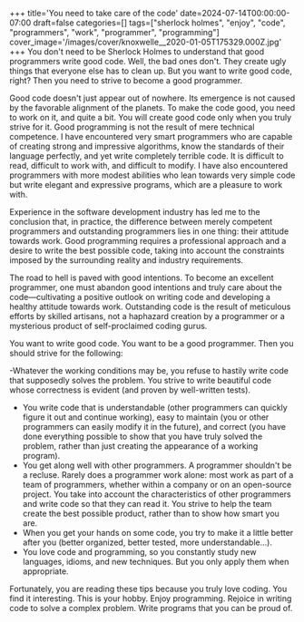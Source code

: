 +++
title='You need to take care of the code'
date=2024-07-14T00:00:00-07:00
draft=false
categories=[]
tags=["sherlock holmes", "enjoy", "code", "programmers", "work", "programmer", "programming"]
cover_image='/images/cover/knoxwelle__2020-01-05T175329.000Z.jpg'
+++
You don't need to be Sherlock Holmes to understand that good programmers write good code. Well, the bad ones don't. They create ugly things that everyone else has to clean up. But you want to write good code, right? Then you need to strive to become a good programmer.

Good code doesn't just appear out of nowhere. Its emergence is not caused by the favorable alignment of the planets. To make the code good, you need to work on it, and quite a bit. You will create good code only when you truly strive for it.
Good programming is not the result of mere technical competence. I have encountered very smart programmers who are capable of creating strong and impressive algorithms, know the standards of their language perfectly, and yet write completely terrible code. It is difficult to read, difficult to work with, and difficult to modify. I have also encountered programmers with more modest abilities who lean towards very simple code but write elegant and expressive programs, which are a pleasure to work with.

Experience in the software development industry has led me to the conclusion that, in practice, the difference between merely competent programmers and outstanding programmers lies in one thing: their attitude towards work. Good programming requires a professional approach and a desire to write the best possible code, taking into account the constraints imposed by the surrounding reality and industry requirements.

The road to hell is paved with good intentions. To become an excellent programmer, one must abandon good intentions and truly care about the code—cultivating a positive outlook on writing code and developing a healthy attitude towards work. Outstanding code is the result of meticulous efforts by skilled artisans, not a haphazard creation by a programmer or a mysterious product of self-proclaimed coding gurus.

You want to write good code. You want to be a good programmer. Then you should strive for the following:

-Whatever the working conditions may be, you refuse to hastily write code that supposedly solves the problem. You strive to write beautiful code whose correctness is evident (and proven by well-written tests).
- You write code that is understandable (other programmers can quickly figure it out and continue working), easy to maintain (you or other programmers can easily modify it in the future), and correct (you have done everything possible to show that you have truly solved the problem, rather than just creating the appearance of a working program).
- You get along well with other programmers. A programmer shouldn't be a recluse. Rarely does a programmer work alone: most work as part of a team of programmers, whether within a company or on an open-source project. You take into account the characteristics of other programmers and write code so that they can read it. You strive to help the team create the best possible product, rather than to show how smart you are.
- When you get your hands on some code, you try to make it a little better after you (better organized, better tested, more understandable…).
- You love code and programming, so you constantly study new languages, idioms, and new techniques. But you only apply them when appropriate.

Fortunately, you are reading these tips because you truly love coding. You find it interesting. This is your hobby. Enjoy programming. 
Rejoice in writing code to solve a complex problem. Write programs that you can be proud of.